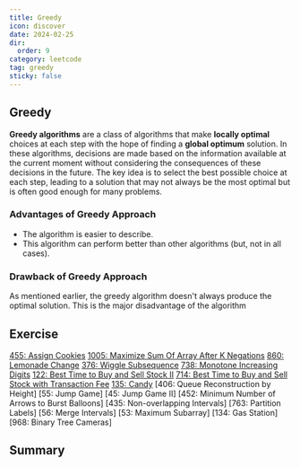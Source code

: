 ```yaml
---
title: Greedy
icon: discover
date: 2024-02-25
dir:
  order: 9
category: leetcode
tag: greedy
sticky: false
---
```


## Greedy
**Greedy algorithms** are a class of algorithms that make **locally optimal** choices at each step with the hope of finding a **global optimum** solution. In these algorithms, decisions are made based on the information available at the current moment without considering the consequences of these decisions in the future. The key idea is to select the best possible choice at each step, leading to a solution that may not always be the most optimal but is often good enough for many problems.

### Advantages of Greedy Approach
- The algorithm is easier to describe.
- This algorithm can perform better than other algorithms (but, not in all cases).

### Drawback of Greedy Approach
As mentioned earlier, the greedy algorithm doesn't always produce the optimal solution. This is the major disadvantage of the algorithm

## Exercise
[455: Assign Cookies](455_assign_cookies.md)
[1005: Maximize Sum Of Array After K Negations](1005_maximize_sum_of_array_after_k_negations.md)
[860: Lemonade Change](860_lemonade_change.md)
[376: Wiggle Subsequence](376_wiggle_subsequence.md)
[738: Monotone Increasing Digits](738_monotone_increasing_digits.md)
[122: Best Time to Buy and Sell Stock II](122_best_time_to_buy_and_sell_stock_ii.md)
[714: Best Time to Buy and Sell Stock with Transaction Fee](714_best_time_to_buy_and_sell_stock_with_transaction_fee.md)
[135: Candy](135_candy.md)
[406: Queue Reconstruction by Height]
[55: Jump Game]
[45: Jump Game II]
[452: Minimum Number of Arrows to Burst Balloons]
[435: Non-overlapping Intervals]
[763: Partition Labels]
[56: Merge Intervals]
[53: Maximum Subarray]
[134: Gas Station]
[968: Binary Tree Cameras]

## Summary
